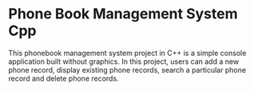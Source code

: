 # Phone Book Management System Cpp

This phonebook management system project in C++ is a simple console application built without graphics. In this project, users can add a new phone record, display existing phone records, search a particular phone record and delete phone records.
